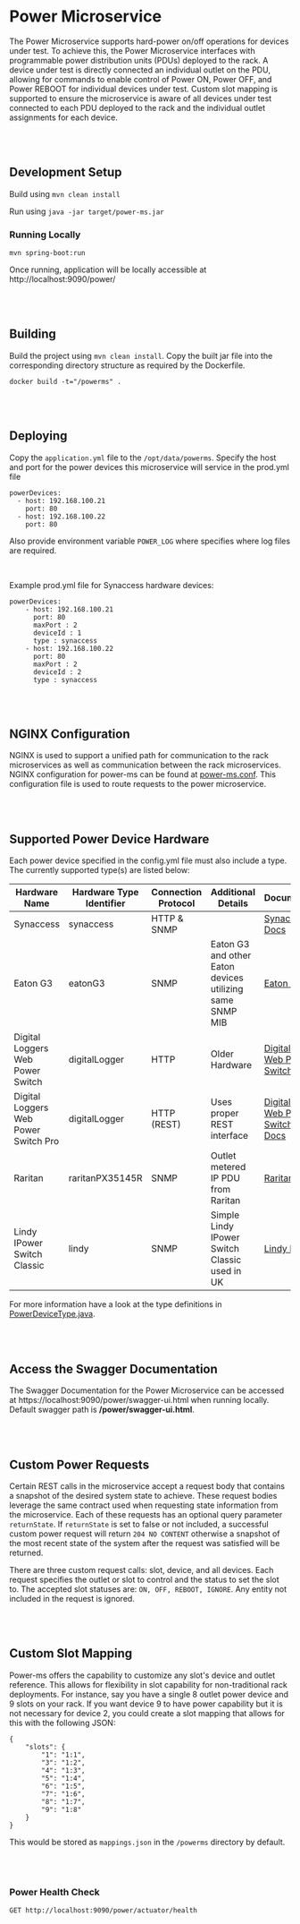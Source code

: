 # Power Microservice

The Power Microservice supports hard-power on/off operations for devices under test. To achieve this, the Power Microservice interfaces with programmable power distribution units (PDUs) deployed to the rack. A device under test is directly connected an individual outlet on the PDU, allowing for commands to enable control of Power ON, Power OFF, and Power REBOOT for individual devices under test. Custom slot mapping is supported to ensure the microservice is aware of all devices under test connected to each PDU deployed to the rack and the individual outlet assignments for each device.

<br><br>

## Development Setup

Build using `mvn clean install`

Run using `java -jar target/power-ms.jar`   


### Running Locally

`mvn spring-boot:run`   


Once running, application will be locally accessible at http://localhost:9090/power/


<br><br>


## Building

Build the project using `mvn clean install`.
Copy the built jar file into the corresponding directory structure as required by the Dockerfile.

    docker build -t="/powerms" .


<br><br>


## Deploying

Copy the `application.yml` file to the `/opt/data/powerms`.
Specify the host and port for the power devices this microservice will service in the prod.yml file

    powerDevices:
      - host: 192.168.100.21
        port: 80
      - host: 192.168.100.22
        port: 80

Also provide environment variable `POWER_LOG` where specifies where log files are required.

<br>

Example prod.yml file for Synaccess hardware devices:

    powerDevices:
        - host: 192.168.100.21
          port: 80
          maxPort : 2
          deviceId : 1
          type : synaccess
        - host: 192.168.100.22
          port: 80
          maxPort : 2
          deviceId : 2
          type : synaccess



<br><br>


## NGINX Configuration

NGINX is used to support a unified path for communication to the rack microservices as well as communication between the rack microservices. NGINX configuration for power-ms can be found at [power-ms.conf](conf/power-ms.conf). This configuration file is used to route requests to the power microservice.


<br><br>


## Supported Power Device Hardware 

Each power device specified in the config.yml file must also include a type. The currently supported type(s) are listed below:


| Hardware Name | Hardware Type Identifier | Connection Protocol | Additional Details                                       | Documentation                                                                                                                                                                                                   |
| --- | --- |-------------------|----------------------------------------------------------|-----------------------------------------------------------------------------------------------------------------------------------------------------------------------------------------------------------------|
|Synaccess|synaccess| HTTP & SNMP       |                                                          | [Synaccess Docs](https://www.synaccess-net.com/support?p=documentation)                                                                                                                                         |
|Eaton G3|eatonG3| SNMP              | Eaton G3 and other Eaton devices utilizing same SNMP MIB | [Eaton G3 Docs](https://www.eaton.com/content/dam/eaton/products/backup-power-ups-surge-it-power-distribution/power-distribution-for-it-equipment/eaton-basic-rack-pdu/Eaton_ePDU_G3_Operations_Manual.133.pdf) |
|Digital Loggers Web Power Switch|digitalLogger| HTTP              | Older Hardware                                           | [Digital Loggers Web Power Switch Docs](https://www.digital-loggers.com/lpc2man.pdf)                                                                                                                            |
|Digital Loggers Web Power Switch Pro|digitalLogger| HTTP (REST)       | Uses proper REST interface                               | [Digital Loggers Web Power Switch Pro Docs](https://www.digital-loggers.com/proman.pdf)                                                                                                                         |
|Raritan|raritanPX35145R| SNMP              | Outlet metered IP PDU from Raritan                       | [Raritan Docs](https://cdn1.raritan.com/download/pdu-g2/4.2.10/PX2_PX3_QSG_B1_4.1.0.pdf)                                                                                                                        |
|Lindy IPower Switch Classic|lindy| SNMP              | Simple Lindy IPower Switch Classic used in UK            | [Lindy Docs]()                                                                                                                                                                                                  |

For more information have a look at the type definitions in [PowerDeviceType.java](src/main/java/com/cats/power/service/PowerDeviceType.java).


<br><br>


## Access the Swagger Documentation

The Swagger Documentation for the Power Microservice can be accessed at https://localhost:9090/power/swagger-ui.html when running locally. Default swagger path is **/power/swagger-ui.html**.


<br><br>


## Custom Power Requests

Certain REST calls in the microservice accept a request body that contains a snapshot
of the desired system state to achieve. These request bodies leverage the same
contract used when requesting state information from the microservice. Each of these
requests has an optional query parameter `returnState`. If `returnState` is set
to false or not included, a successful custom power request will return `204 NO CONTENT`
otherwise a snapshot of the most recent state of the system after the request was
satisfied will be returned.

There are three custom request calls: slot, device, and all devices. Each request
specifies the outlet or slot to control and the status to set the slot to.
The accepted slot statuses are: `ON, OFF, REBOOT, IGNORE`. Any entity not included
in the request is ignored.


<br><br>


## Custom Slot Mapping

Power-ms offers the capability to customize any slot's device and outlet reference.
This allows for flexibility in slot capability for non-traditional rack deployments.
For instance, say you have a single 8 outlet power device and 9 slots on your rack.
If you want device 9 to have power capability but it is not necessary for device 2,
you could create a slot mapping that allows for this with the following JSON:

    {
        "slots": {
            "1": "1:1",
            "3": "1:2",
            "4": "1:3",
            "5": "1:4",
            "6": "1:5",
            "7": "1:6",
            "8": "1:7",
            "9": "1:8"
        }   
    }

This would be stored as `mappings.json` in the `/powerms` directory by default.


<br><br>


### Power Health Check

    GET http://localhost:9090/power/actuator/health 

